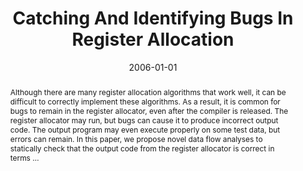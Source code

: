 ---
title: "Catching And Identifying Bugs In Register Allocation"
abstract: "Although there are many register allocation algorithms that work well, it can be difficult to correctly implement these algorithms. As a result, it is common for bugs to remain in the register allocator, even after the compiler is released. The register allocator may run, but bugs can cause it to produce incorrect output code. The output program may even execute properly on some test data, but errors can remain. In this paper, we propose novel data flow analyses to statically check that the output code from the register allocator is correct in terms …"
date: 2006-01-01
venue: "Static Analysis, 13th International Symposium, SAS 2006, Seoul, Korea, August 29-31, 2006, Proceedings"
paperurl: https://link.springer.com/chapter/10.1007/11823230_19
authors: "Yuqiang Huang, Bruce R. Childers and Mary Lou Soffa"
awards: ""
---